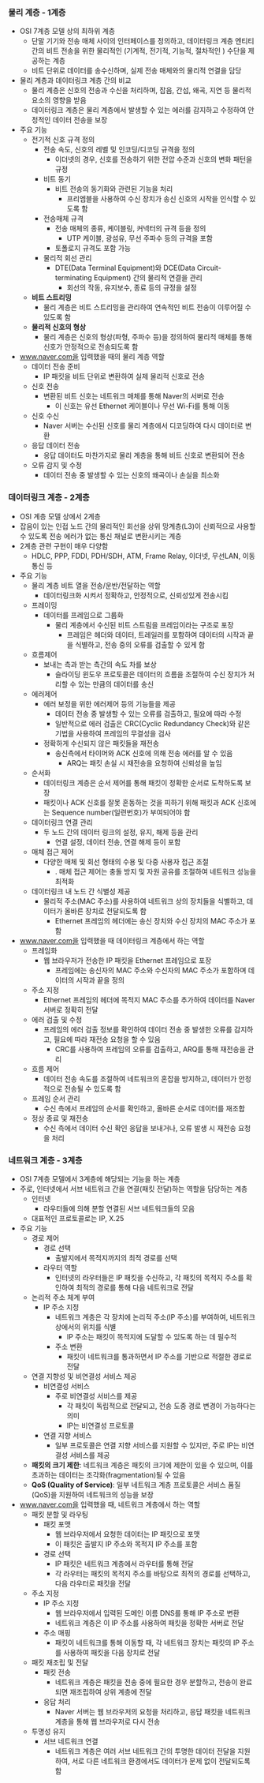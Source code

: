 ### 물리 계층 - 1계층

- OSI 7계층 모델 상의 최하위 계층
    - 단말 기기와 전송 매체 사이의 인터페이스를 정의하고, 데이터링크 계층 엔티티 간의 비트 전송을 위한 물리적인 (기계적, 전기적, 기능적, 절차적인 ) 수단을 제공하는 계층
    - 비트 단위로 데이터를 송수신하며, 실제 전송 매체와의 물리적 연결을 담당
- 물리 계층과 데이터링크 계층 간의 비교
    - 물리 계층은 신호의 전송과 수신을 처리하며, 잡음, 간섭, 왜곡, 지연 등 물리적 요소의 영향을 받음
    - 데이터링크 계층은 물리 계층에서 발생할 수 있는 에러를 감지하고 수정하여 안정적인 데이터 전송을 보장
- 주요 기능
    - 전기적 신호 규격 정의
        - 전송 속도, 신호의 레벨 및 인코딩/디코딩 규격을 정의
            - 이더넷의 경우, 신호를 전송하기 위한 전압 수준과 신호의 변화 패턴을 규정
        - 비트 동기
            - 비트 전송의 동기화와 관련된 기능을 처리
                - 프리엠블을 사용하여 수신 장치가 송신 신호의 시작을 인식할 수 있도록 함
        - 전송매체 규격
            - 전송 매체의 종류, 케이블링, 커넥터의 규격 등을 정의
                - UTP 케이블, 광섬유, 무선 주파수 등의 규격을 포함
            - 토폴로지 규격도 포함 가능
        - 물리적 회선 관리
            - DTE(Data Terminal Equipment)와 DCE(Data Circuit-terminating Equipment) 간의 물리적 연결을 관리
                - 회선의 작동, 유지보수, 종료 등의 규정을 설정
    - **비트 스트리밍**
        - 물리 계층은 비트 스트리밍을 관리하여 연속적인 비트 전송이 이루어질 수 있도록 함
    - **물리적 신호의 형상**
        - 물리 계층은 신호의 형상(파형, 주파수 등)을 정의하여 물리적 매체를 통해 신호가 안정적으로 전송되도록 함
- www.naver.com을 입력했을 때의 물리 계층 역할
    - 데이터 전송 준비
        - IP 패킷을 비트 단위로 변환하여 실제 물리적 신호로 전송
    - 신호 전송
        - 변환된 비트 신호는 네트워크 매체를 통해 Naver의 서버로 전송
            - 이 신호는 유선 Ethernet 케이블이나 무선 Wi-Fi를 통해 이동
    - 신호 수신
        - Naver 서버는 수신된 신호를 물리 계층에서 디코딩하여 다시 데이터로 변환
    - 응답 데이터 전송
        - 응답 데이터도 마찬가지로 물리 계층을 통해 비트 신호로 변환되어 전송
    - 오류 감지 및 수정
        - 데이터 전송 중 발생할 수 있는 신호의 왜곡이나 손실을 최소화

### 데이터링크 계층 - 2계층

- OSI 계층 모델 상에서 2계층
- 잡음이 있는 인접 노드 간의 물리적인 회선을 상위 망계층(L3)이 신뢰적으로 사용할 수 있도록 전송 에러가 없는 통신 채널로 변환시키는 계층
- 2계층 관련 구현이 매우 다양함
    - HDLC, PPP, FDDI, PDH/SDH, ATM, Frame Relay, 이더넷, 무선LAN, 이동 통신 등
- 주요 기능
    - 물리 계층 비트 열을 전송/운반/전달하는 역할
        - 데이터링크화 시켜서 정확하고, 안정적으로, 신뢰성있게 전송시킴
    - 프레이밍
        - 데이터를 프레임으로 그룹화
            - 물리 계층에서 수신된 비트 스트림을 프레임이라는 구조로 포장
                - 프레임은 헤더와 데이터, 트레일러를 포함하여 데이터의 시작과 끝을 식별하고, 전송 중의 오류를 검출할 수 있게 함
    - 흐름제어
        - 보내는 측과 받는 측간의 속도 차를 보상
            - 슬라이딩 윈도우 프로토콜은 데이터의 흐름을 조절하여 수신 장치가 처리할 수 있는 만큼의 데이터를 송신
    - 에러제어
        - 에러 보정을 위한 에러제어 등의 기능들을 제공
            - 데이터 전송 중 발생할 수 있는 오류를 검출하고, 필요에 따라 수정
            - 일반적으로 에러 검출은 CRC(Cyclic Redundancy Check)와 같은 기법을 사용하여 프레임의 무결성을 검사
        - 정확하게 수신되지 않은 패킷들을 재전송
            - 송신측에서 타이머와 ACK 신호에 의해 전송 에러를 알 수 있음
                - ARQ는 패킷 손실 시 재전송을 요청하여 신뢰성을 높임
    - 순서화
        - 데이터링크 계층은 순서 제어를 통해 패킷이 정확한 순서로 도착하도록 보장
        - 패킷이나 ACK 신호를 잘못 혼동하는 것을 피하기 위해 패킷과 ACK 신호에는 Sequence number(일련번호)가 부여되어야 함
    - 데이터링크 연결 관리
        - 두 노드 간의 데이터 링크의 설정, 유지, 해제 등을 관리
            - 연결 설정, 데이터 전송, 연결 해제 등이 포함
    - 매체 접근 제어
        - 다양한 매체 및 회선 형태의 수용 및 다중 사용자 접근 조절
            - . 매체 접근 제어는 충돌 방지 및 자원 공유를 조절하여 네트워크 성능을 최적화
    - 데이터링크 내 노드 간 식별성 제공
        - 물리적 주소(MAC 주소)를 사용하여 네트워크 상의 장치들을 식별하고, 데이터가 올바른 장치로 전달되도록 함
            - Ethernet 프레임의 헤더에는 송신 장치와 수신 장치의 MAC 주소가 포함
- www.naver.com을 입력했을 때 데이터링크 계층에서 하는 역할
    - 프레임화
        - 웹 브라우저가 전송한 IP 패킷을 Ethernet 프레임으로 포장
            - 프레임에는 송신자의 MAC 주소와 수신자의 MAC 주소가 포함하며  데이터의 시작과 끝을 정의
    - 주소 지정
        - Ethernet 프레임의 헤더에 목적지 MAC 주소를 추가하여 데이터를 Naver 서버로 정확히 전달
    - 에러 검출 및 수정
        - 프레임의 에러 검출 정보를 확인하여 데이터 전송 중 발생한 오류를 감지하고, 필요에 따라 재전송 요청을 할 수 있음
            - CRC를 사용하여 프레임의 오류를 검출하고, ARQ를 통해 재전송을 관리
    - 흐름 제어
        - 데이터 전송 속도를 조절하여 네트워크의 혼잡을 방지하고, 데이터가 안정적으로 전송될 수 있도록 함
    - 프레임 순서 관리
        - 수신 측에서 프레임의 순서를 확인하고, 올바른 순서로 데이터를 재조합
    - 정상 종료 및 재전송
        - 수신 측에서 데이터 수신 확인 응답을 보내거나, 오류 발생 시 재전송 요청을 처리

### 네트워크 계층 - 3계층

- OSI 7계층 모델에서 3계층에 해당되는 기능을 하는 계층
- 주로, 인터넷에서 서브 네트워크 간을 연결(패킷 전달)하는 역할을 담당하는 계층
    - 인터넷
        - 라우터들에 의해 분할 연결된 서브 네트워크들의 모음
    - 대표적인 프로토콜로는 IP, X.25
- 주요 기능
    - 경로 제어
        - 경로 선택
            - 출발지에서 목적지까지의 최적 경로를 선택
        - 라우터 역할
            - 인터넷의 라우터들은 IP 패킷을 수신하고, 각 패킷의 목적지 주소를 확인하여 최적의 경로를 통해 다음 네트워크로 전달
    - 논리적 주소 체계 부여
        - IP 주소 지정
            - 네트워크 계층은 각 장치에 논리적 주소(IP 주소)를 부여하여, 네트워크 상에서의 위치를 식별
                - IP 주소는 패킷이 목적지에 도달할 수 있도록 하는 데 필수적
            - 주소 변환
                - 패킷이 네트워크를 통과하면서 IP 주소를 기반으로 적절한 경로로 전달
    - 연결 지향성 및 비연결성 서비스 제공
        - 비연결성 서비스
            - 주로 비연결성 서비스를 제공
                - 각 패킷이 독립적으로 전달되고, 전송 도중 경로 변경이 가능하다는 의미
                - IP는 비연결성 프로토콜
        - 연결 지향 서비스
            - 일부 프로토콜은 연결 지향 서비스를 지원할 수 있지만, 주로 IP는 비연결성 서비스를 제공
    - **패킷의 크기 제한**: 네트워크 계층은 패킷의 크기에 제한이 있을 수 있으며, 이를 초과하는 데이터는 조각화(fragmentation)될 수 있음
    - **QoS (Quality of Service)**: 일부 네트워크 계층 프로토콜은 서비스 품질(QoS)을 지원하여 네트워크의 성능을 보장
- www.naver.com을 입력했을 때, 네트워크 계층에서 하는 역할
    - 패킷 분할 및 라우팅
        - 패킷 포맷
            - 웹 브라우저에서 요청한 데이터는 IP 패킷으로 포맷
            - 이 패킷은 출발지 IP 주소와 목적지 IP 주소를 포함
        - 경로 선택
            - IP 패킷은 네트워크 계층에서 라우터를 통해 전달
            - 각 라우터는 패킷의 목적지 주소를 바탕으로 최적의 경로를 선택하고, 다음 라우터로 패킷을 전달
    - 주소 지정
        - IP 주소 지정
            - 웹 브라우저에서 입력된 도메인 이름 DNS를 통해 IP 주소로 변환
            - 네트워크 계층은 이 IP 주소를 사용하여 패킷을 정확한 서버로 전달
        - 주소 매핑
            - 패킷이 네트워크를 통해 이동할 때, 각 네트워크 장치는 패킷의 IP 주소를 사용하여 패킷을 다음 장치로 전달
    - 패킷 재조립 및 전달
        - 패킷 전송
            - 네트워크 계층은 패킷을 전송 중에 필요한 경우 분할하고, 전송이 완료되면 재조립하여 상위 계층에 전달
        - 응답 처리
            - Naver 서버는 웹 브라우저의 요청을 처리하고, 응답 패킷을 네트워크 계층을 통해 웹 브라우저로 다시 전송
    - 투명성 유지
        - 서브 네트워크 연결
            - 네트워크 계층은 여러 서브 네트워크 간의 투명한 데이터 전달을 지원하여, 서로 다른 네트워크 환경에서도 데이터가 문제 없이 전달되도록 함